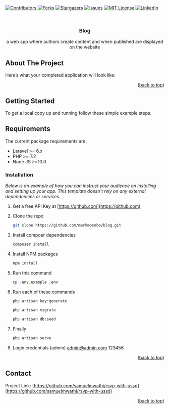 <!-- PROJECT SHIELDS -->
<!--
*** I'm using markdown "reference style" links for readability.
*** Reference links are enclosed in brackets [ ] instead of parentheses ( ).
*** See the bottom of this document for the declaration of the reference variables
*** for contributors-url, forks-url, etc. This is an optional, concise syntax you may use.
*** https://www.markdownguide.org/basic-syntax/#reference-style-links
-->
[![Contributors][contributors-shield]][contributors-url]
[![Forks][forks-shield]][forks-url]
[![Stargazers][stars-shield]][stars-url]
[![Issues][issues-shield]][issues-url]
[![MIT License][license-shield]][license-url]
[![LinkedIn][linkedin-shield]][linkedin-url]

<!-- PROJECT LOGO -->
<br />
<div align="center">
  <a href="https://github.com/samuelmwathi/rsvp-with-ussd">
<!--     <img src="images/logo.png" alt="Logo" width="80" height="80"> -->
  </a>

  <h3 align="center"> Blog</h3>

  <p align="center">
    a web app where authors create content and when published are displayed on the website
    <br />

  </p>
</div>

<!-- ABOUT THE PROJECT -->
## About The Project
Here’s what your completed application will look like:
<!-- ![farm](https://user-images.githubusercontent.com/34887895/171955472-bb520b79-4c5d-4464-bed3-37c52b4c6f32.PNG)
 -->


<p align="right">(<a href="#top">back to top</a>)</p>

<!-- GETTING STARTED -->
## Getting Started

To get a local copy up and running follow these simple example steps.

## Requirements

The current package requirements are:

- Laravel >= 6.x
- PHP >= 7.2
- Node JS >=10.0

### Installation

_Below is an example of how you can instruct your audience on installing and setting up your app. This template doesn't rely on any external dependencies or services._

1. Get a free API Key at [https://github.com](https://github.com)
2. Clone the repo
   ```sh
   git clone https://github.com/markmosobo/blog.git
   ```
2. Install compoer dependencies
   ```sh
   composer install
   ```
4. Install NPM packages
   ```sh
   npm install
   ```
5. Run this command
   ```sh
   cp .env.example .env
   ```

6. Run each of these commands 
   ```sh
   php artisan key:generate
   ```
   ```sh
   php artisan migrate
   ```
   ```sh
   php artisan db:seed
   ```   
7. Finally
   ```sh
   php artisan serve
   ```  
8. Login credentials (admin)
    admin@admin.com
    123456   
<p align="right">(<a href="#top">back to top</a>)</p>

<!-- CONTACT -->
## Contact

<!-- Your Name - [@your_twitter](https://twitter.com/markmosobo) - email@example.com
 -->
Project Link: [https://github.com/samuelmwathi/rsvp-with-ussd](https://github.com/samuelmwathi/rsvp-with-ussd)

<p align="right">(<a href="#top">back to top</a>)</p>

<!-- MARKDOWN LINKS & IMAGES -->
<!-- https://www.markdownguide.org/basic-syntax/#reference-style-links -->
[contributors-shield]: https://img.shields.io/github/contributors/samuelmwathi/rsvp-with-ussd.svg?style=for-the-badge
[contributors-url]: https://github.com/samuelmwathi/rsvp-with-ussd/graphs/contributors
[forks-shield]: https://img.shields.io/github/forks/samuelmwathi/rsvp-with-ussd.svg?style=for-the-badge
[forks-url]: https://github.com/samuelmwathi/rsvp-with-ussd/network/members
[stars-shield]: https://img.shields.io/github/stars/samuelmwathi/rsvp-with-ussd.svg?style=for-the-badge
[stars-url]: https://github.com/samuelmwathi/rsvp-with-ussd/stargazers
[issues-shield]: https://img.shields.io/github/issues/samuelmwathi/rsvp-with-ussd.svg?style=for-the-badge
[issues-url]: https://github.com/samuelmwathi/rsvp-with-ussd/issues
[license-shield]: https://img.shields.io/github/license/samuelmwathi/rsvp-with-ussd.svg?style=for-the-badge
[license-url]: https://github.com/samuelmwathi/rsvp-with-ussd/LICENSE.txt
[linkedin-shield]: https://img.shields.io/badge/-LinkedIn-black.svg?style=for-the-badge&logo=linkedin&colorB=555
[linkedin-url]: https://linkedin.com/in/mark-mosobo
[product-screenshot]: images/screenshot.png
